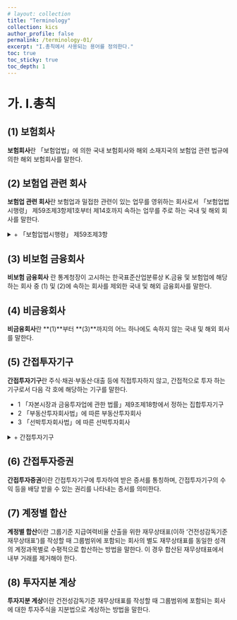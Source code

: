 ```yaml
---
# layout: collection
title: "Terminology"
collection: kics
author_profile: false
permalink: /terminology-01/
excerpt: "I.총칙에서 사용되는 용어를 정의한다."
toc: true
toc_sticky: true
toc_depth: 1
---
```


# 가. I.총칙
## (1) 보험회사
**보험회사**란 「보험업법」에 의한 국내 보험회사와 해외 소재지국의 보험업 관련 법규에 의한 해외 보험회사를 말한다.
## (2) 보험업 관련 회사  
**보험업 관련 회사**란 보험업과 밀접한 관련이 있는 업무를 영위하는 회사로서 「보험업법 시행령」 제59조제3항제1호부터 제14호까지 속하는 업무를 주로 하는 국내 및 해외 회사를 말한다.

<details>
  <summary>+ 「보험업법시행령」 제59조제3항</summary>
  <div markdown="1">

  {% capture notice-1 %}
  **「보험업법시행령」 제59조제3항**
  제59조(자회사의 소유) 3 법 제115조제2항에서 “대통령령으로 정하는 업무”란 다음 각 호의 업무를 말한다.
  1. 보험회사의 사옥관리업무
  2. 보험수리업무
  3. 손해사정업무
  4. 보험대리업무
  5. 보험사고 및 보험계약 조사업무
  6. 보험에 관한 교육·연수·도서출판·금융리서치 및 경영컨설팅 업무
  7. 보험업과 관련된 전산시스템ᆞ소프트웨어 등의 대여ᆞ판매 및 컨설팅 업무
  8. 보험계약 및 대출 등과 관련된 상담업무
  9. 보험에 관한 인터넷 정보서비스의 제공업무
  10. 자동차와 관련된 긴급출동·차량관리 및 운행정보 등 부가서비스 업무
  11. 보험계약자 등에 대한 위험관리 업무
  12. 건강·장묘·장기간병·신체장애 등의 사회복지사업 및 이와 관련된 조사·분석·조언 업무
  13. 「노인복지법」 제31조에 따른 노인복지시설의 설치·운영에 관한 업무 및 이와 관련된 조사·분석·조언 업무
  14. 건강 유지·증진 또는 질병의 사전 예방 등을 위해 수행하는 업무
  {% endcapture %}

  <div class="notice">
    {{ notice-1 | markdownify }}
  </div>

  </div>
</details>

## (3) 비보험 금융회사
**비보험 금융회사** 란 통계청장이 고시하는 한국표준산업분류상 K.금융 및 보험업에 해당 하는 회사 중 (1) 및 (2)에 속하는 회사를 제외한 국내 및 해외 금융회사를 말한다.
## (4) 비금융회사
**비금융회사**란 **(1)**부터 **(3)**까지의 어느 하나에도 속하지 않는 국내 및 해외 회사를 말한다.
## (5) 간접투자기구
**간접투자기구**란 주식·채권·부동산·대출 등에 직접투자하지 않고, 간접적으로 투자 하는 기구로서 다음 각 호에 해당하는 기구를 말한다.
  * 1 「자본시장과 금융투자업에 관한 법률」제9조제18항에서 정하는 집합투자기구
  * 2 「부동산투자회사법」에 따른 부동산투자회사
  * 3 「선박투자회사법」에 따른 선박투자회사

<details>
  <summary>+ 간접투자기구</summary>
  <div markdown="1">

  {% capture notice-2 %}
**간접투자기구**
(개념) 보험회사가 주식·채권·부동산·대출 등을 직접 투자하지 않고, “집합투자기구(펀드*)” 등을 통해 간접 투자하는 것을 의미
* “펀드(Fund)“는 집합투자를 위해 투자자로부터 모은 자금의 집합체인 집합투자상품이며 법률상 ”집합투자기구“를 지칭
- (집합투자) 2인 이상의 투자자로부터 자금을 모은 금전 등을 투자자로부터 일상적인 운용 지시를 받지 아니하면서 재산적 가치가 있는 투자대상자산을 취득·처분, 그 밖의 방법 으로 운용하고 그 결과를 투자자에게 배분하여 귀속시키는 것(자본시장법§65)
- (집합투자기구) 집합투자는 ‘투자신탁(Trust)’ 또는 ‘투자회사(Mutual fund)’ 등의 법적 기구(Vehicle)를 통해 이뤄지는데 이러한 기구를 ‘집합투자기구’로 지칭

|구분|형태|집합투자규약|집합투자증권|집합투자업자|
|:--:|:--:|:--:|:--:|:--:|
|투자신탁|신탁계약|투자신탁계약|수익증권|위탁자|
|투자회사|주식회사|정관|지분증권(주식)|법인이사|
|투자유한회사|유한회사|정관|지분증권(출자지분)|법인이사|
|투자합자회사|합자회사|정관|지분증권(출자지분)|무한책임사원|
|투자유한책임회사|유한책임회사|정관|지분증권(출자지분)|업무집행자|
|투자합자조합|합자조합|조합계약|지분|업무집행조합원|
|투자익명조합|익명조합|익명조합계약|지분|영업자|

(집합투자기구와 유사한 형태) 「자본시장과 금융투자업에 관한 법률」에서 규율하는 집합 투자기구와 법률상으로는 다르나 자금의 모집 및 운용 등에 있어서 집합투자기구와 유사한 ‘부동산투자회사’와 ‘선박투자회사’도 간접투자기구에 포함
- (부동산투자회사) 다수의 투자자로부터 자금을 모집하여 회사형으로 펀드를 설립하고 부동산 또는 부동산 관련 유가증권이나 권리에 투자하여 발생한 수익을 투자자에게 배분 하는 금융상품
- (선박투자회사) 다수의 투자자로부터 자금을 모집하여 회사형으로 펀드를 설립하고 선박을 매입하거나 건조한 후 선박 임대수익과 선박 매각차익을 투자자에게 배분하는 금융상품
  {% endcapture %}

  <div class="notice">
    {{ notice-2 | markdownify }}
  </div>

  </div>
</details>


## (6) 간접투자증권
**간접투자증권**이란 간접투자기구에 투자하여 받은 증서를 통칭하며, 간접투자기구의 수익 등을 배당 받을 수 있는 권리를 나타내는 증서를 의미한다.
## (7) 계정별 합산
**계정별 합산**이란 그룹기준 지급여력비율 산출을 위한 재무상태표(이하 ‘건전성감독기준 재무상태표’)를 작성할 때 그룹범위에 포함되는 회사의 별도 재무상태표를 동일한 성격의 계정과목별로 수평적으로 합산하는 방법을 말한다. 이 경우 합산된 재무상태표에서 내부 거래를 제거해야 한다.
## (8) 투자지분 계상
**투자지분 계상**이란 건전성감독기준 재무상태표를 작성할 때 그룹범위에 포함되는 회사에 대한 투자주식을 지분법으로 계상하는 방법을 말한다.
